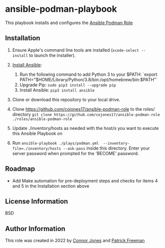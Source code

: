 # ansible-podman-playbook
This playbook installs and configures the [Ansible Podman Role](https://github.com/freemanpdwork/ansible-podman-role)

## Installation

  1. Ensure Apple's command line tools are installed (`xcode-select --install` to launch the installer).
  2. [Install Ansible](https://docs.ansible.com/ansible/latest/installation_guide/index.html):

     1. Run the following command to add Python 3 to your $PATH: `export PATH="$HOME/Library/Python/3.8/bin:/opt/homebrew/bin:$PATH"`
     2. Upgrade Pip: `sudo pip3 install --upgrade pip`
     3. Install Ansible: `pip3 install ansible`

  3. Clone or download this repository to your local drive.
  4. Clone https://github.com/cojones17/ansible-podman-role to the roles/ directory `git clone https://github.com/cojones17/ansible-podman-role ./roles/ansible-podman-role`
  5. Update ./inventory/hosts as needed with the host/s you want to execute this Ansible Playbook on
  6. Run `ansible-playbook ./plays/podman.yml  --inventory-file=./inventory/hosts --ask-pass` inside this directory. Enter your server password when prompted for the 'BECOME' password.


## Roadmap
- Add Make automation for pre-deployment steps and checks for items 4 and 5 in the Installation section above

License Information
------------------
BSD

Author Information
------------------
This role was created in 2022 by [Connor Jones](https://github.com/cojones17/) and [Patrick Freeman](https://github.com/freemanpdwork)